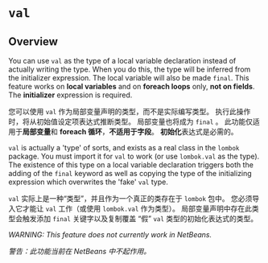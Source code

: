 # `val`

## Overview


You can use `val` as the type of a local variable declaration instead of actually writing the type. 
When you do this, the type will be inferred from the initializer expression. 
The local variable will also be made `final`. 
This feature works on **local variables** and on **foreach loops** only, **not on fields**. 
The **initializer** expression is required.


您可以使用 `val` 作为局部变量声明的类型，而不是实际编写类型。
执行此操作时，将从初始值设定项表达式推断类型。
局部变量也将成为 `final` 。
此功能仅适用于**局部变量**和 **foreach 循环**，**不适用于字段**。
**初始化**表达式是必需的。


`val` is actually a 'type' of sorts, and exists as a real class in the `lombok` package. 
You must import it for `val` to work (or use `lombok.val` as the type). 
The existence of this type on a local variable declaration triggers both the adding of the `final` keyword as well as copying the type of the initializing expression which overwrites the 'fake' `val` type.


`val` 实际上是一种“类型”，并且作为一个真正的类存在于 `lombok` 包中。
您必须导入它才能让 `val` 工作（或使用 `lombok.val` 作为类型）。
局部变量声明中存在此类型会触发添加 `final` 关键字以及复制覆盖 “假” `val` 类型的初始化表达式的类型。


_WARNING: This feature does not currently work in NetBeans._


_警告：此功能当前在 NetBeans 中不起作用。_

